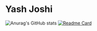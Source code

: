 # Yash Joshi

![Anurag's GitHub stats](https://github-readme-stats.vercel.app/api?username=YJ-928&show_icons=true&theme=great-gatsby)
[![Readme Card](https://github-readme-stats.vercel.app/api/pin/?username=YJ-928&repo=github-readme-stats)](https://github.com/YJ-928/YJ-928/edit/main/README.md)
